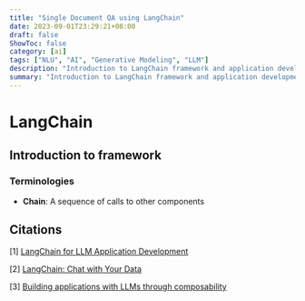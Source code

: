 ```yaml
---
title: "Single Document QA using LangChain"
date: 2023-09-01T23:29:21+08:00
draft: false
ShowToc: false
category: [ai]
tags: ["NLU", "AI", "Generative Modeling", "LLM"]
description: "Introduction to LangChain framework and application development by building a single document QA chat"
summary: "Introduction to LangChain framework and application development"
---
```


# LangChain

## Introduction to framework

### Terminologies

* **Chain**: A sequence of calls to other components 

## Citations

[1] [LangChain for LLM Application Development](https://learn.deeplearning.ai/langchain/lesson/1/introduction)

[2] [LangChain: Chat with Your Data](https://learn.deeplearning.ai/langchain-chat-with-your-data/lesson/1/introduction)

[3] [Building applications with LLMs through composability](https://github.com/hwchase17/langchain)
